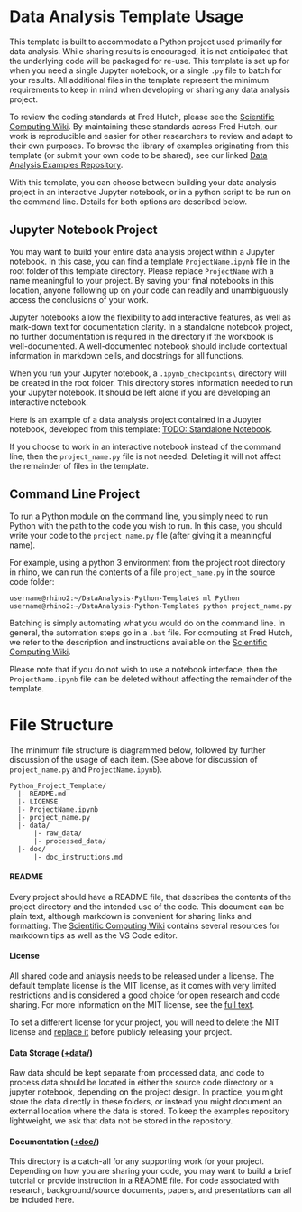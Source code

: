 # Data Analysis Template Usage

This template is built to accommodate a Python project used primarily for data analysis. While sharing results is encouraged, it is not anticipated that the underlying code will be packaged for re-use. This template is set up for when you need a single Jupyter notebook, or a single `.py` file to batch for your results. All additional files in the template represent the minimum requirements to keep in mind when developing or sharing any data analysis project.

To review the coding standards at Fred Hutch, please see the [Scientific Computing Wiki](https://sciwiki.fredhutch.org/scicomputing/software_standards/). By maintaining these standards across Fred Hutch, our work is reproducible and easier for other researchers to review and adapt to their own purposes. To browse the library of examples originating from this template (or submit your own code to be shared), see our linked [Data Analysis Examples Repository](https://github.com/FredHutch/wiki-code-examples/data-analysis).

With this template, you can choose between building your data analysis project in an interactive Jupyter notebook, or in a python script to be run on the command line. Details for both options are described below.

## Jupyter Notebook Project

You may want to build your entire data analysis project within a Jupyter notebook. In this case, you can find a template `ProjectName.ipynb` file in the root folder of this template directory. Please replace `ProjectName` with a name meaningful to your project. By saving your final notebooks in this location, anyone following up on your code can readily and unambiguously access the conclusions of your work. 

Jupyter notebooks allow the flexibility to add interactive features, as well as mark-down text for documentation clarity. In a standalone notebook project, no further documentation is required in the directory if the workbook is well-documented. A well-documented notebook should include contextual information in markdown cells, and docstrings for all functions.

When you run your Jupyter notebook, a `.ipynb_checkpoints\` directory will be created in the root folder. This directory stores information needed to run your Jupyter notebook. It should be left alone if you are developing an interactive notebook. 

Here is an example of a data analysis project contained in a Jupyter notebook, developed from this template: [TODO: Standalone Notebook](https://github.com/FredHutch/wiki-code-examples).

If you choose to work in an interactive notebook instead of the command line, then the `project_name.py` file is not needed. Deleting it will not affect the remainder of files in the template.

## Command Line Project

To run a Python module on the command line, you simply need to run Python with the path to the code you wish to run. In this case, you should write your code to the `project_name.py` file (after giving it a meaningful name).

For example, using a python 3 environment from the project root directory in rhino, we can run the contents of a file `project_name.py` in the source code folder:
```
username@rhino2:~/DataAnalysis-Python-Template$ ml Python
username@rhino2:~/DataAnalysis-Python-Template$ python project_name.py
```
Batching is simply automating what you would do on the command line. In general, the automation steps go in a `.bat` file. For computing at Fred Hutch, we refer to the description and instructions available on the [Scientific Computing Wiki](https://sciwiki.fredhutch.org/computing/cluster_usingSlurm/).

Please note that if you do not wish to use a notebook interface, then the `ProjectName.ipynb` file can be deleted without affecting the remainder of the template.

# File Structure

The minimum file structure is diagrammed below, followed by further discussion of the usage of each item. (See above for discussion of `project_name.py` and `ProjectName.ipynb`).

```
Python_Project_Template/
  |- README.md
  |- LICENSE
  |- ProjectName.ipynb
  |- project_name.py
  |- data/
      |- raw_data/
      |- processed_data/
  |- doc/
      |- doc_instructions.md
```

#### README

Every project should have a README file, that describes the contents of the project directory and the intended use of the code. This document can be plain text, although markdown is convenient for sharing links and formatting. The [Scientific Computing Wiki](https://sciwiki.fredhutch.org/compdemos/vscode_markdown_howto/) contains several resources for markdown tips as well as the VS Code editor.

#### License

All shared code and anlaysis needs to be released under a license. The default template license is the MIT license, as it comes with very limited restrictions and is considered a good choice for open research and code sharing. For more information on the MIT license, see the [full text](https://opensource.org/licenses/MIT). 

To set a different license for your project, you will need to delete the MIT license and [replace it](https://help.github.com/en/articles/adding-a-license-to-a-repository) before publicly releasing your project.

#### Data Storage ([+data/](data/))

Raw data should be kept separate from processed data, and code to process data should be located in either the source code directory or a jupyter notebook, depending on the project design. In practice, you might store the data directly in these folders, or instead you might document an external location where the data is stored. To keep the examples repository lightweight, we ask that data not be stored in the repository. 

#### Documentation ([+doc/](doc/))

This directory is a catch-all for any supporting work for your project. Depending on how you are sharing your code, you may want to build a brief tutorial or provide instruction in a README file. For code associated with research, background/source documents, papers, and presentations can all be included here.
